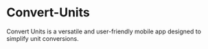 # Convert-Units
Convert Units is a versatile and user-friendly mobile app designed to simplify unit conversions.

